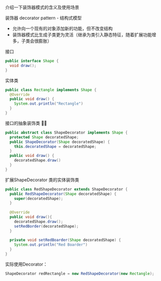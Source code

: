 介绍一下装饰器模式的含义及使用场景



装饰器 decorator pattern - 结构式模型

- 允许向一个现有的对象添加新的功能，但不改变结构
- 装饰器模式比生成子类更为灵活（继承为类引入静态特征，随着扩展功能增多，子类会很膨胀）



接口

```java
public interface Shape {
  void draw();
}
```



实体类

```java
public class Rectangle implements Shape {
  @Override
  public void draw() {
    System.out.println("Rectangle")
  }
}
```



接口的抽象装饰类 🌟🌟

```java
public abstract class ShapeDecorator implements Shape {
  protected Shape decoratedShape; 
  public ShapeDecorator(Shape decoratedShape) {
    this.decoratedShape = decoratedShape;
  }
  public void draw() {
    decoratedShape.draw()
  }
}
```



扩展ShapeDecorator  类的实体装饰类

```java
public class RedShapeDecorator extends ShapeDecorator {
  public RedShapeDecorator(Shape decoratedShape) {
    super(decoratedShape);
  }
  
  @Override
  public void draw(){
    decoratedShape.draw();
    setRedBorder(decoratedShape);
  }
  
  private void setRedBoarder(Shape decoratedShape) {
    System.out.println("Red Boarder")
  }
}
```



实际使用Decorator：

```java
ShapeDecorator redRectangle = new RedShapeDecorator(new Rectangle);
```

